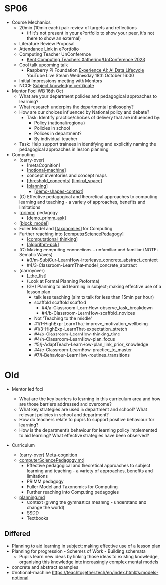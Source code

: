 SP06
====

* Course Mechanics
    * 20min (10min each) pair review of targets and reflections
        * (If it's not present in your ePortfolio to show your peer, it's not there to show an external)
    * Literature Review Proposal
    * Attendance Link in ePortfolio
    * Computing Teacher UnConference
        * [Kent Computing Teachers Gathering/UnConference 2023](https://computingteachers.uk/markdown.html#kent-computing-teachers-unconference-2023.md)
    * Cool talk upcoming talk
        * Raspberry Pi Foundation [Experience AI: AI Data Lifecycle](https://www.youtube.com/watch?v=UEIsKJbF1BA) YouTube Live Steam Wednesday 18th October 16:00
    * Initial Impressions meeting with Mentors
    * NCCE [Subject knowledge certificate](https://teachcomputing.org/cs-accelerator)
* Mentor Foci WB 16th Oct
    * What are your department policies and pedagogical approaches to learning?
    * What research underpins the departmental philosophy?
    * How are our choices influenced by National policy and debate?
        * Task: Identify practice/choices of delivery that are influenced by:
            * Policy (national/regional)
            * Policies in school
            * Polices in department?
            * By individual teacher
    * Task: Help support trainees in identifying and explicitly naming the pedagogical approaches in lesson planning
* Computing
    * (carry-over)
        * [[metaCognition]]
        * [[notional-machine]]
        * concept inventories and concept maps
        * [[threshold_concepts]] [[liminal_space]]
        * [[planning]]
            * [[demo-shapes-context]]
    * (G) Effective pedagogical and theoretical approaches to computing learning and teaching - a variety of approaches, benefits and limitations
    * [[primm]] pedagogy
        * [[demo_primm_ask]]
    * [[block_model]]
    * Fuller Model and [[taxonomies]] for Computing
    * Further reaching into [[computerSciencePedagogy]]
        * [[computational_thinking]]
        * [[algorithm-pck]]
    * (G) Making computing connections – unfamiliar and familiar (NOTE: Sematic Waves)
        * #3/m-SubjCur-LearnHow-interleave_concrete_abstract_context
        * #4/3-Classroom-LearnThat-model_concrete_abstract
    * (carroyover)
        * [[_the_list]]
        * (Look at Formal Planning Proforma)
        * (G+) Planning to aid learning in subject; making effective use of a lesson plan
            * talk less teaching (aim to talk for less than 15min per hour)
            * scaffold scaffold scaffold
                * #4/a-Classroom-LearnHow-observe_task_breakdown
                * #4/b-Classroom-LearnHow-scaffold_novices
            * Not 'Teaching to the middle'
            * #1/1-HighExp-LearnThat-improve_motivation_wellbeing
            * #1/3-HighExp-LearnThat-expectation_stretch
            * #4/p-Classroom-LearnHow-thinking_time
            * #4/n-Classroom-LearnHow-plan_focus
            * #5/j-AdaptTeach-LearnHow-plan_link_prior_knowledge
            * #4/e-Classroom-LearnHow-practice_to_master
            * #7/i-Behaviour-LearnHow-routines_transitions


Old
===

* Mentor led foci 
    * What are the key barriers to learning in this curriculum area and how are those barriers addressed and overcome?
    * What key strategies are used in department and school? What relevant policies in school and department?
    * How do teachers relate to pupils to support positive behaviour for learning?
    * How is the department’s behaviour for learning policy implemented to aid learning? What effective strategies have been observed?

* Curriculum
    * (carry-over) [Meta-cognition](./metaCognition.md)
    * [computerSciencePedagogy.md](computerSciencePedagogy.md)
        * Effective pedagogical and theoretical approaches to subject learning and teaching - a variety of approaches, benefits and limitations
        * PRIMM pedagogy
        * Fuller Model and Taxonomies for Computing
        * Further reaching into Computing pedagogies
    * [planning.md](planning.md)
        * Context (giving the gymnastics meaning - understand and change the world)
        * SSDD
        * Textbooks


Differed
--------

* Planning to aid learning in subject; making effective use of a lesson plan
* Planning for progression - Schemes of Work - Building schemata
    * Pupils learn new ideas by linking those ideas to existing knowledge, organising this knowledge into increasingly complex mental models
* concrete and abstract examples
* #notional-machine https://teachtogether.tech/en/index.html#s:models-notional


[//begin]: # "Autogenerated link references for markdown compatibility"
[metaCognition]: metaCognition.md "Meta-cognition"
[notional-machine]: notional-machine.md "Notional Machine"
[threshold_concepts]: threshold_concepts.md "Threshold Concepts and Liminal Space"
[liminal_space]: liminal_space.md "liminal_space"
[planning]: planning.md "Planning"
[demo-shapes-context]: demo-shapes-context.md "Demo Shapes - Context"
[primm]: primm.md "PRIMM"
[demo_primm_ask]: demo_primm_ask.md "demo_primm_ask"
[block_model]: block_model.md "block_model"
[taxonomies]: taxonomies.md "taxonomies"
[computerSciencePedagogy]: computerSciencePedagogy.md "Computer Science Specific Pedagogy"
[computational_thinking]: computational_thinking.md "Computational Thinking"
[algorithm-pck]: algorithm-pck.md "algorithm-pck"
[_the_list]: _the_list.md "The list"
[//end]: # "Autogenerated link references"